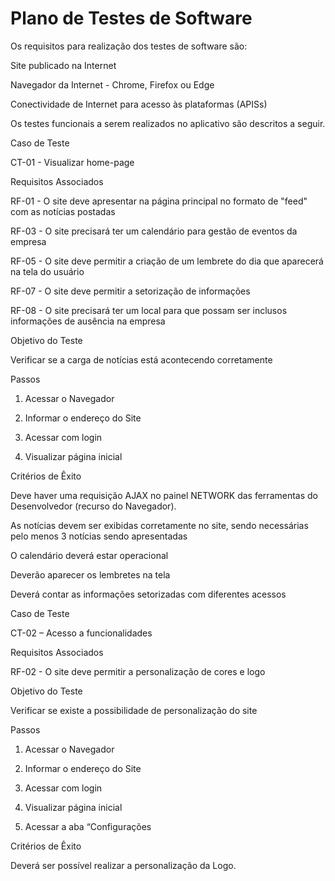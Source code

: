 # Plano de Testes de Software

Os requisitos para realização dos testes de software são: 

Site publicado na Internet 

Navegador da Internet - Chrome, Firefox ou Edge 

Conectividade de Internet para acesso às plataformas (APISs) 

 

Os testes funcionais a serem realizados no aplicativo são descritos a seguir. 

 

Caso de Teste 

CT-01 - Visualizar home-page 

Requisitos Associados 

RF-01 - O site deve apresentar na página principal no formato de "feed" com as notícias postadas 

RF-03 - O site precisará ter um calendário para gestão de eventos da empresa 

RF-05 - O site deve permitir a criação de um lembrete do dia que aparecerá na tela do usuário 

RF-07 - O site deve permitir a setorização de informações 

RF-08 - O site precisará ter um local para que possam ser inclusos informações de ausência na empresa 

Objetivo do Teste 

Verificar se a carga de notícias está acontecendo corretamente 

Passos 

1) Acessar o Navegador 

2) Informar o endereço do Site 

3) Acessar com login 

4) Visualizar página inicial 

Critérios de Êxito 

Deve haver uma requisição AJAX no painel NETWORK das ferramentas do Desenvolvedor (recurso do Navegador). 

As notícias devem ser exibidas corretamente no site, sendo necessárias pelo menos 3 notícias sendo apresentadas 

O calendário deverá estar operacional 

Deverão aparecer os lembretes na tela  

Deverá contar as informações setorizadas com diferentes acessos 

 

 

Caso de Teste 

CT-02 – Acesso a funcionalidades 

Requisitos Associados 

RF-02 - O site deve permitir a personalização de cores e logo 

Objetivo do Teste 

Verificar se existe a possibilidade de personalização do site 

Passos 

1) Acessar o Navegador 

2) Informar o endereço do Site 

3) Acessar com login 

4) Visualizar página inicial 

5) Acessar a aba “Configurações 

 

Critérios de Êxito 

Deverá ser possível realizar a personalização da Logo. 

